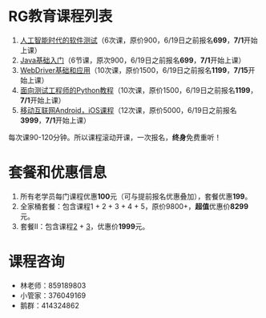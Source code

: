 # RG教育课程列表
1. [人工智能时代的软件测试](人工智能时代的软件测试.md)（6次课，原价900，6/19日之前报名**699**，**7/1**开始上课）
2. [Java基础入门](Java基础入门.md)（6节课，原次900，6/19日之前报名**699**，**7/1**开始上课）
3. [WebDriver基础和应用](WebDriver基础和应用.md)（10次课，原价1500，6/19日之前报名**1199**，**7/15**开始上课）
4. [面向测试工程师的Python教程](面向测试工程师的Python教程.md)（10次课，原价1500，6/19日之前报名**1199**，**7/1**开始上课）
3. [移动互联网Android，iOS课程](移动互联网课程.md)（12次课，原价5000，6/19日之前报名**3999**，**7/1**开始上课）

每次课90-120分钟。所以课程滚动开课，一次报名，**终身**免费重听！

# 套餐和优惠信息
1. 所有老学员每门课程优惠**100**元（可与提前报名优惠叠加），套餐优惠**199**。
2. 全家桶套餐：包含课程1 + 2 + 3 + 4 + 5，原价9800+，**超值**优惠价**8299**元。
4. 套餐II：包含课程[2](Java基础入门.md) + [3](WebDriver基础和应用.md)，优惠价**1999**元。

# 课程咨询
- 林老师：859189803
- 小管家：376049169
- 鹅群：414324862

